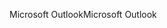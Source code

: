 <span data-ttu-id="3ec3c-101">Microsoft Outlook</span><span class="sxs-lookup"><span data-stu-id="3ec3c-101">Microsoft Outlook</span></span>